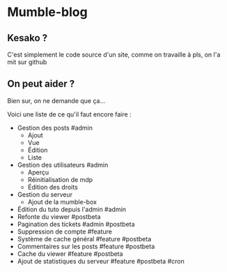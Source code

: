 # Mumble-blog

## Kesako ?

C'est simplement le code source d'un site, comme on travaille à pls, on l'a mit sur github

## On peut aider ?

Bien sur, on ne demande que ça...

Voici une liste de ce qu'il faut encore faire :

+ Gestion des posts #admin
  + Ajout
  + Vue
  + Édition
  + Liste
+ Gestion des utilisateurs #admin
  + Aperçu
  + Réinitialisation de mdp
  + Édition des droits
+ Gestion du serveur
  + Ajout de la mumble-box
+ Édition du tuto depuis l'admin #admin
+ Refonte du viewer #postbeta
+ Pagination des tickets #admin #postbeta
+ Suppression de compte #feature
+ Système de cache général #feature #postbeta
+ Commentaires sur les posts #feature #postbeta
+ Cache du viewer #feature #postbeta
+ Ajout de statistiques du serveur #feature #postbeta #cron

